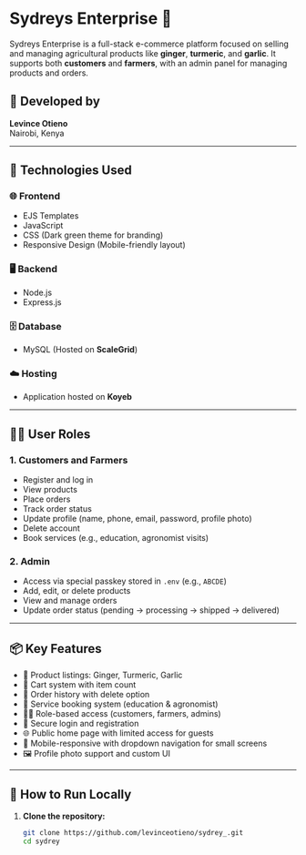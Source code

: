 # Sydreys Enterprise 🌱

Sydreys Enterprise is a full-stack e-commerce platform focused on selling and managing agricultural products like **ginger**, **turmeric**, and **garlic**. It supports both **customers** and **farmers**, with an admin panel for managing products and orders.

## 👤 Developed by
**Levince Otieno**  
Nairobi, Kenya

---

## 🔧 Technologies Used

### 🌐 Frontend
- EJS Templates
- JavaScript
- CSS (Dark green theme for branding)
- Responsive Design (Mobile-friendly layout)

### 🖥️ Backend
- Node.js
- Express.js

### 🗄️ Database
- MySQL (Hosted on **ScaleGrid**)

### ☁️ Hosting
- Application hosted on **Koyeb**

---

## 👨‍💼 User Roles

### 1. Customers and Farmers
- Register and log in
- View products
- Place orders
- Track order status
- Update profile (name, phone, email, password, profile photo)
- Delete account
- Book services (e.g., education, agronomist visits)

### 2. Admin
- Access via special passkey stored in `.env` (e.g., `ABCDE`)
- Add, edit, or delete products
- View and manage orders
- Update order status (pending → processing → shipped → delivered)

---

## 📦 Key Features

- 🌱 Product listings: Ginger, Turmeric, Garlic
- 🛒 Cart system with item count
- 🧾 Order history with delete option
- 📅 Service booking system (education & agronomist)
- 🧑‍🌾 Role-based access (customers, farmers, admins)
- 🔐 Secure login and registration
- 🌐 Public home page with limited access for guests
- 📱 Mobile-responsive with dropdown navigation for small screens
- 🖼️ Profile photo support and custom UI

---

## 🧪 How to Run Locally

1. **Clone the repository:**
   ```bash
   git clone https://github.com/levinceotieno/sydrey_.git
   cd sydrey
